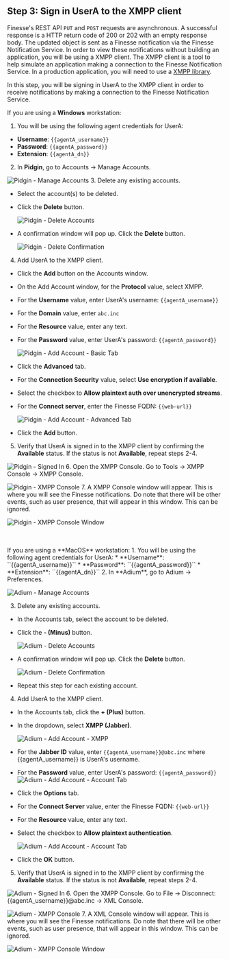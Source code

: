 ## Step 3: Sign in UserA to the XMPP client

Finesse's REST API `PUT` and `POST` requests are asynchronous. A successful response is a HTTP return code of 200 or 202 with an empty response body. The updated object is sent as a Finesse notification via the Finesse Notification Service. In order to view these notifications without building an application, you will be using a XMPP client. The XMPP client is a tool to help simulate an application making a connection to the Finesse Notification Service. In a production application, you will need to use a [XMPP library](http://xmpp.org/software/libraries.html).

In this step, you will be signing in UserA to the XMPP client in order to receive notifications by making a connection to the Finesse Notification Service.

If you are using a **Windows** workstation:
1. You will be using the following agent credentials for UserA:
 * **Username**: ``{{agentA_username}}``
 * **Password**: ``{{agentA_password}}``
 * **Extension**: ``{{agentA_dn}}``
2. In **Pidgin**, go to Accounts -> Manage Accounts.

 ![Pidgin - Manage Accounts](/posts/files/finesse-basic-dialog-rest-apis-with-xmpp-events/assets/images/pidgin-manage-accounts.jpg)
3. Delete any existing accounts.
 * Select the account(s) to be deleted.
 * Click the **Delete** button.

  	 ![Pidgin - Delete Accounts](/posts/files/finesse-basic-dialog-rest-apis-with-xmpp-events/assets/images/pidgin-delete-accounts.jpg)
 * A confirmation window will pop up. Click the **Delete** button.

  	 ![Pidgin - Delete Confirmation](/posts/files/finesse-basic-dialog-rest-apis-with-xmpp-events/assets/images/pidgin-delete-confirmation.jpg)
4. Add UserA to the XMPP client.
 * Click the **Add** button on the Accounts window.
 * On the Add Account window, for the **Protocol** value, select XMPP.
 * For the **Username** value, enter UserA's username: ``{{agentA_username}}``
 * For the **Domain** value, enter ``abc.inc``
 * For the **Resource** value, enter any text.
 * For the **Password** value, enter UserA's password: ``{{agentA_password}}``

 	 ![Pidgin - Add Account - Basic Tab](/posts/files/finesse-basic-dialog-rest-apis-with-xmpp-events/assets/images/pidgin-add-account-basic-tab.jpg)
 * Click the **Advanced** tab.
 * For the **Connection Security** value, select **Use encryption if available**.
 * Select the checkbox to **Allow plaintext auth over unencrypted streams**.
 * For the **Connect server**, enter the Finesse FQDN: ``{{web-url}}``

  	 ![Pidgin - Add Account - Advanced Tab](/posts/files/finesse-basic-dialog-rest-apis-with-xmpp-events/assets/images/pidgin-add-account-advanced-tab.jpg)
 * Click the **Add** button.
5. Verify that UserA is signed in to the XMPP client by confirming the **Available** status. If the status is not **Available**, repeat steps 2-4.

 ![Pidgin - Signed In](/posts/files/finesse-basic-dialog-rest-apis-with-xmpp-events/assets/images/pidgin-signed-in.jpg)
6. Open the XMPP Console. Go to Tools -> XMPP Console -> XMPP Console.

 ![Pidgin - XMPP Console](/posts/files/finesse-basic-dialog-rest-apis-with-xmpp-events/assets/images/pidgin-xmpp-console.jpg)
7. A XMPP Console window will appear. This is where you will see the Finesse notifications. Do note that there will be other events, such as user presence, that will appear in this window. This can be ignored.

 ![Pidgin - XMPP Console Window](/posts/files/finesse-basic-dialog-rest-apis-with-xmpp-events/assets/images/pidgin-xmpp-console-window.jpg)

<br/>
<br/>
If you are using a **MacOS** workstation:
1. You will be using the following agent credentials for UserA:
 * **Username**: ``{{agentA_username}}``
 * **Password**: ``{{agentA_password}}``
 * **Extension**: ``{{agentA_dn}}``
2. In **Adium**, go to Adium -> Preferences.

 ![Adium - Manage Accounts](/posts/files/finesse-basic-dialog-rest-apis-with-xmpp-events/assets/images/adium-manage-accounts.jpg)

3. Delete any existing accounts.
 * In the Accounts tab, select the account to be deleted.
 * Click the **- (Minus)** button.

  	 ![Adium - Delete Accounts](/posts/files/finesse-basic-dialog-rest-apis-with-xmpp-events/assets/images/adium-delete-accounts.jpg)
 * A confirmation window will pop up. Click the **Delete** button.

  	 ![Adium - Delete Confirmation](/posts/files/finesse-basic-dialog-rest-apis-with-xmpp-events/assets/images/adium-delete-confirmation.jpg)
 * Repeat this step for each existing account.
4. Add UserA to the XMPP client.
 * In the Accounts tab, click the **+ (Plus)** button.
 * In the dropdown, select **XMPP (Jabber)**.

  	 ![Adium - Add Account - XMPP](/posts/files/finesse-basic-dialog-rest-apis-with-xmpp-events/assets/images/adium-add-account-xmpp.jpg)
 * For the **Jabber ID** value, enter ``{{agentA_username}}@abc.inc`` where {{agentA_username}} is UserA's username.
 * For the **Password** value, enter UserA's password: ``{{agentA_password}}``
     ![Adium - Add Account - Account Tab](/posts/files/finesse-basic-dialog-rest-apis-with-xmpp-events/assets/images/adium-add-account-account-tab.jpg)
 * Click the **Options** tab.
 * For the **Connect Server** value, enter the Finesse FQDN: ``{{web-url}}``
 * For the **Resource** value, enter any text.
 * Select the checkbox to **Allow plaintext authentication**.

     ![Adium - Add Account - Account Tab](/posts/files/finesse-basic-dialog-rest-apis-with-xmpp-events/assets/images/adium-add-account-options-tab.jpg)
 * Click the **OK** button.
5. Verify that UserA is signed in to the XMPP client by confirming the **Available** status. If the status is not **Available**, repeat steps 2-4.

 ![Adium - Signed In](/posts/files/finesse-basic-dialog-rest-apis-with-xmpp-events/assets/images/adium-signed-in.jpg)
6. Open the XMPP Console. Go to File -> Disconnect: {{agentA_username}}@abc.inc -> XML Console.

 ![Adium - XMPP Console](/posts/files/finesse-basic-dialog-rest-apis-with-xmpp-events/assets/images/adium-xmpp-console.jpg)
7. A XML Console window will appear. This is where you will see the Finesse notifications. Do note that there will be other events, such as user presence, that will appear in this window. This can be ignored.

 ![Adium - XMPP Console Window](/posts/files/finesse-basic-dialog-rest-apis-with-xmpp-events/assets/images/adium-xmpp-console-window.jpg)